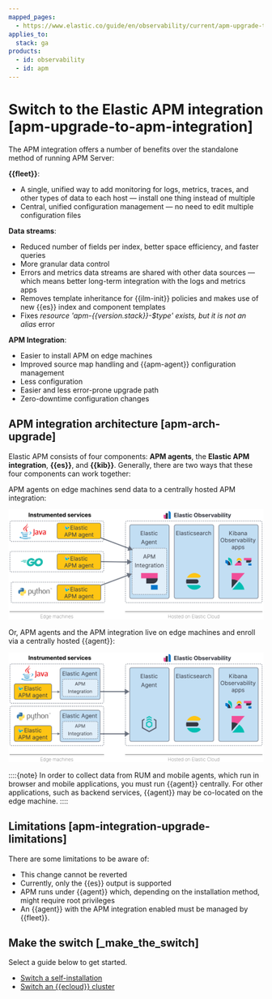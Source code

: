 ```yaml
---
mapped_pages:
  - https://www.elastic.co/guide/en/observability/current/apm-upgrade-to-apm-integration.html
applies_to:
  stack: ga
products:
  - id: observability
  - id: apm
---
```


# Switch to the Elastic APM integration [apm-upgrade-to-apm-integration]

The APM integration offers a number of benefits over the standalone method of running APM Server:

**{{fleet}}**:

* A single, unified way to add monitoring for logs, metrics, traces, and other types of data to each host — install one thing instead of multiple
* Central, unified configuration management — no need to edit multiple configuration files

**Data streams**:

* Reduced number of fields per index, better space efficiency, and faster queries
* More granular data control
* Errors and metrics data streams are shared with other data sources — which means better long-term integration with the logs and metrics apps
* Removes template inheritance for {{ilm-init}} policies and makes use of new {{es}} index and component templates
* Fixes _resource 'apm-{{version.stack}}-$type' exists, but it is not an alias_ error

**APM Integration**:

* Easier to install APM on edge machines
* Improved source map handling and {{apm-agent}} configuration management
* Less configuration
* Easier and less error-prone upgrade path
* Zero-downtime configuration changes

## APM integration architecture [apm-arch-upgrade]

Elastic APM consists of four components: **APM agents**, the **Elastic APM integration**, **{{es}}**, and **{{kib}}**. Generally, there are two ways that these four components can work together:

APM agents on edge machines send data to a centrally hosted APM integration:

![centrally hosted APM integration](../../images/apm-central-integrations.svg)

Or, APM agents and the APM integration live on edge machines and enroll via a centrally hosted {{agent}}:

![APM edge machines](../../images/apm-edge-integrations.svg)

::::{note}
In order to collect data from RUM and mobile agents, which run in browser and mobile applications, you must run {{agent}} centrally. For other applications, such as backend services, {{agent}} may be co-located on the edge machine.
::::

## Limitations [apm-integration-upgrade-limitations]

There are some limitations to be aware of:

* This change cannot be reverted
* Currently, only the {{es}} output is supported
* APM runs under {{agent}} which, depending on the installation method, might require root privileges
* An {{agent}} with the APM integration enabled must be managed by {{fleet}}.

## Make the switch [_make_the_switch]

Select a guide below to get started.

* [Switch a self-installation](/solutions/observability/apm/switch-self-installation-to-apm-integration.md)
* [Switch an {{ecloud}} cluster](/solutions/observability/apm/switch-an-elastic-cloud-cluster-to-apm-integration.md)
